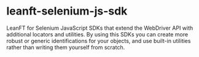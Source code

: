 # leanft-selenium-js-sdk
LeanFT for Selenium JavaScript SDKs that extend the WebDriver API with additional locators and utilities. By using this SDKs you can create more robust or generic identifications for your objects, and use built-in utilities rather than writing them yourself from scratch.
